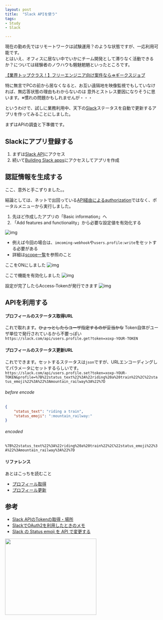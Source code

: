 ```yaml
---
layout: post
title:  "Slack APIを使う"
tags:
- Study
- Slack

---
```


現在の勤め先ではリモートワークは試験運用？のような状態ですが、一応利用可能です。  
とはいえ、オフィスに居ない中でいかにチーム開発として滞りなく活動できるか？については経験者のノウハウも魑魅魍魎といったところです。  

<a href="https://px.a8.net/svt/ejp?a8mat=2TOVAX+4NATRM+2OGI+64C3M" target="_blank" rel="nofollow">【業界トップクラス！】フリーエンジニア向け案件なら⇒ギークスジョブ</a>
<img border="0" width="1" height="1" src="https://www13.a8.net/0.gif?a8mat=2TOVAX+4NATRM+2OGI+64C3M" alt="">

特に無言でPCの前から居なくなると、お互い遠隔地を映像監視でもしていなければ、無応答状態の理由もわからないのは
意外とストレス要因になりそうに思います。※慣れの問題かもしれませんが・・・

というわけで、試しに業務利用中、天下の[Slack][Slack]ステータスを自動で更新するアプリを作ってみることにしました。

まずはAPIの調査と下準備です。

## Slackにアプリ登録する
1. まずは[Slack API][Slack_API]にアクセス
2. 続いて[Building Slack apps][Slack_API_apps]にアクセスしてアプリを作成

## 認証情報を生成する
ここ、意外と手こずりました。。

結論としては、ネットで出回っている[API経由によるauthorization](https://api.slack.com/docs/oauth)ではなく、ポータルメニューから実行しました。
1. 先ほど作成したアプリの「Basic information」へ
2. 「Add features and functionality」から必要な設定値を有効化する

![img](https://watarusuzuki.github.io/assets/images/Add-features-and-functionality.png)

* 例えば今回の場合は、`imcoming-webhook`や`users.profile:write`をセットする必要がある
* 詳細は[scope一覧](https://api.slack.com/docs/oauth-scopes)を参照のこと

ここをONにしました
![img](https://watarusuzuki.github.io/assets/images/Imcoming-Webhooks.png)  

ここで機能を有効化しました
![img](https://watarusuzuki.github.io/assets/images/Permission-Scopes.png)  

設定が完了したらAccess-Tokenが発行できます  ![img](https://watarusuzuki.github.io/assets/images/OAuth-and-Permissions.png)


## APIを利用する

#### プロフィールのステータス取得URL
これで取れます。~~ひょっとしたらユーザ指定するのが妥当かな~~
Token自体がユーザ単位で発行されているから不要っぽい  
`https://slack.com/api/users.profile.get?token=xoxp-YOUR-TOKEN`

#### プロフィールのステータス更新URL
これでできます。セットするステータスは`json`ですが、URLエンコーディングしてパラメータにセットするらしいです。    
`https://slack.com/api/users.profile.set?token=xoxp-YOUR-TOKEN&profile=%7B%22status_text%22%3A%22riding%20a%20train%22%2C%22status_emoji%22%3A%22%3Amountain_railway%3A%22%7D`

###### before encode
```json
{
    "status_text": "riding a train",
    "status_emoji": ":mountain_railway:"
}
```

###### encoded
`%7B%22status_text%22%3A%22riding%20a%20train%22%2C%22status_emoji%22%3A%22%3Amountain_railway%3A%22%7D`


#### リファレンス
あとはこっちを読むこと
* [プロフィール取得](https://api.slack.com/methods/users.profile.get)
* [プロフィール更新](https://api.slack.com/methods/users.profile.set)

## 参考
* [Slack APIのTokenの取得・場所](http://qiita.com/ykhirao/items/0d6b9f4a0cc626884dbb)
* [SlackでOAuth2を利用したときのメモ](http://qiita.com/subarunari/items/3e4c6060fcefd4c65257)
* [Slack の Status emoji を API で変更する](http://qiita.com/tanjo/items/63fef4b66c020a067449)

<a href="https://px.a8.net/svt/ejp?a8mat=2TOVAX+50ED2Q+3UES+5ZMCH" target="_blank" rel="nofollow">
<img border="0" width="300" height="250" alt="" src="https://www21.a8.net/svt/bgt?aid=170801529303&wid=001&eno=01&mid=s00000017938001006000&mc=1"></a>
<img border="0" width="1" height="1" src="https://www11.a8.net/0.gif?a8mat=2TOVAX+50ED2Q+3UES+5ZMCH" alt="">

[Slack]: https://slack.com
[Slack_API]: https://api.slack.com/
[Slack_API_apps]: https://api.slack.com/slack-apps
